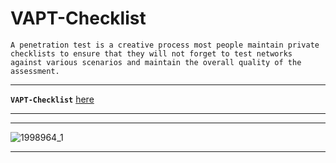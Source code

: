 # VAPT-Checklist
 ```
A penetration test is a creative process most people maintain private checklists to ensure that they will not forget to test networks against various scenarios and maintain the overall quality of the assessment.
```
---

**`VAPT-Checklist`** [here](https://github.com/Jkrathod/VAPT-Checklist/blob/main/VAPT%20Checlist%20-%20JagdishRathod.pdf)

---
---
![1998964_1](https://github.com/Jkrathod/VAPT-Checklist/assets/110445358/fa7b24f8-59ef-45a5-87c1-8cfa4ec3ff1c)

---
